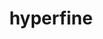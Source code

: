 ---
title: "hyperfine"
layout: cache
categories: [package, develop-2024-02-04]
meta: {"versions": ["1.17.0"], "compilers": ["gcc@=7.5.0"], "oss": ["ubuntu18.04"], "platforms": ["linux"], "targets": ["x86_64_v3"], "stacks": ["developer-tools", "root"], "num_specs": 1, "num_specs_by_stack": {"developer-tools": 1, "root": 1}}
spec_details: [{"hash": "6frqn6srytohkewygcbesa6feasd7ktg", "compiler": "gcc@=7.5.0", "versions": ["1.17.0"], "os": "ubuntu18.04", "platform": "linux", "target": "x86_64_v3", "variants": ["build_system=generic"], "stacks": ["developer-tools", "root"], "size": "-", "tarball": "https://binaries.spack.io/releases/develop-2024-02-04/build_cache/linux-ubuntu18.04-x86_64_v3/gcc-7.5.0/hyperfine-1.17.0/linux-ubuntu18.04-x86_64_v3-gcc-7.5.0-hyperfine-1.17.0-6frqn6srytohkewygcbesa6feasd7ktg.spack"}]
---